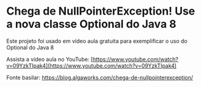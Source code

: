 # Chega de NullPointerException! Use a nova classe Optional do Java 8

Este projeto foi usado em vídeo aula gratuita para exemplificar
o uso do Optional do Java 8

Assista a vídeo aula no YouTube: [https://www.youtube.com/watch?v=09YzkTIpak4](https://www.youtube.com/watch?v=09YzkTIpak4)


Fonte basilar: https://blog.algaworks.com/chega-de-nullpointerexception/